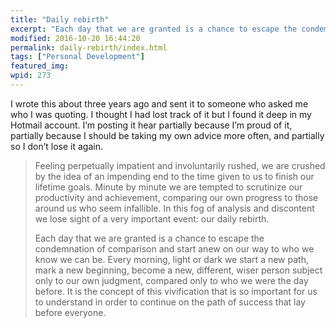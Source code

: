 ```yaml
---
title: "Daily rebirth"
excerpt: "Each day that we are granted is a chance to escape the condemnation of comparison and start anew on our way to who we know we can be."
modified: 2016-10-20 16:44:20
permalink: daily-rebirth/index.html
tags: ["Personal Development"]
featured_img:
wpid: 273
---
```



I wrote this about three years ago and sent it to someone who asked me who I was quoting. I thought I had lost track of it but I found it deep in my Hotmail account. I’m posting it hear partially because I’m proud of it, partially because I should be taking my own advice more often, and partially so I don’t lose it again.

> Feeling perpetually impatient and involuntarily rushed, we are crushed by the idea of an impending end to the time given to us to finish our lifetime goals. Minute by minute we are tempted to scrutinize our productivity and  achievement, comparing our own progress to those around us who seem infallible. In this fog of analysis and discontent we lose sight of a very important event: our daily rebirth.
>
> Each day that we are granted is a chance to escape the condemnation of comparison and start anew on our way to who we know we can be. Every morning, light or dark we start a new path, mark a new beginning, become a new, different, wiser person subject only to our own judgment, compared only to who we were the day before. It is the concept of this vivification that is so important for us to understand in order to continue on the path of success that lay before everyone.
